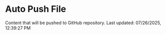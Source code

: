 # Auto Push File

Content that will be pushed to GitHub repository.
Last updated: 07/26/2025, 12:39:27 PM